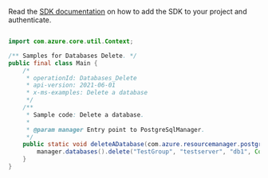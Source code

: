 Read the [SDK documentation](https://github.com/Azure/azure-sdk-for-java/blob/azure-resourcemanager-postgresqlflexibleserver_1.0.0-beta.3/sdk/postgresqlflexibleserver/azure-resourcemanager-postgresqlflexibleserver/README.md) on how to add the SDK to your project and authenticate.

```java

import com.azure.core.util.Context;

/** Samples for Databases Delete. */
public final class Main {
    /*
     * operationId: Databases_Delete
     * api-version: 2021-06-01
     * x-ms-examples: Delete a database
     */
    /**
     * Sample code: Delete a database.
     *
     * @param manager Entry point to PostgreSqlManager.
     */
    public static void deleteADatabase(com.azure.resourcemanager.postgresqlflexibleserver.PostgreSqlManager manager) {
        manager.databases().delete("TestGroup", "testserver", "db1", Context.NONE);
    }
}
```

